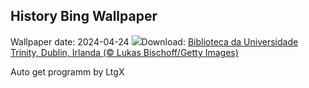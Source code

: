 ## History Bing Wallpaper
Wallpaper date: 2024-04-24
![](https://www.bing.com/th?id=OHR.TrinityDublin_PT-BR3116849937_UHD.jpg&w=1000)Download: [Biblioteca da Universidade Trinity, Dublin, Irlanda (© Lukas Bischoff/Getty Images)](https://www.bing.com/th?id=OHR.TrinityDublin_PT-BR3116849937_UHD.jpg)

Auto get programm by LtgX
